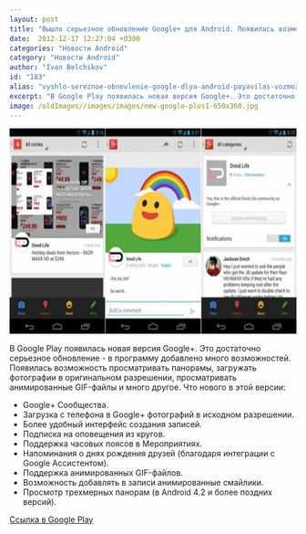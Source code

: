 ```yaml
---
layout: post
title: "Вышло серьезное обновление Google+ для Android. Появилась возможность просматривать панорамы."
date:  2012-12-17 12:27:04 +0300
categories: "Новости Android"
category: "Новости Android"
author: "Ivan Belchikov"
id: "183"
alias: "vyshlo-sereznoe-obnovlenie-google-dlya-android-poyavilas-vozmozhnost-prosmatrivat-panoramy"
excerpt: "В Google Play появилась новая версия Google+. Это достаточно серьезное обновление - в программу добавлено много возможностей. Появилась возможность просматривать панорамы, загружать фотографии в оригинальном разрешении, просматривать анимированные GIF-файлы и много другое."
image: /oldImages//images/images/new-google-plus1-650x360.jpg
---
```

<img  src="/oldImages/images/images/new-google-plus1-650x360.jpg" border="0" alt="" title="новый google plus1" width="650" height="360" >

В Google Play появилась новая версия Google+. Это достаточно серьезное обновление - в программу добавлено много возможностей. Появилась возможность просматривать панорамы, загружать фотографии в оригинальном разрешении, просматривать анимированные GIF-файлы и много другое.
Что нового в этой версии:

<ul>
<li>Google+ Сообщества.</li>
<li>Загрузка с телефона в Google+ фотографий в исходном разрешении.</li>
<li>Более удобный интерфейс создания записей.</li>
<li>Подписка на оповещения из кругов.</li>
<li>Поддержка часовых поясов в Мероприятиях.</li>
<li>Напоминания о днях рождения друзей (благодаря интеграции с Google Ассистентом).</li>
<li>Поддержка анимированных GIF-файлов.</li>
<li>Возможность добавлять в записи анимированные смайлики.</li>
<li>Просмотр трехмерных панорам (в Android 4.2 и более поздних версий).</li>
</ul>
<a href="#" title="Google+" rel="nofollow">Ссылка в Google Play</a>

 
